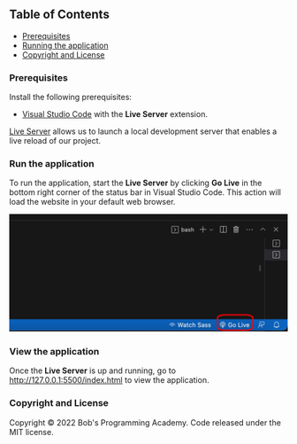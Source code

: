 ## Table of Contents 
- [Prerequisites](#prerequisites)
- [Running the application](#run-the-application)
- [Copyright and License](#copyright-and-license)

### Prerequisites

Install the following prerequisites:

* [Visual Studio Code](https://code.visualstudio.com/download) with the **Live Server** extension.

[Live Server](https://marketplace.visualstudio.com/items?itemName=ritwickdey.LiveServer) allows us to launch a local development server that enables a live reload of our project.


### Run the application

To run the application, start the **Live Server** by clicking **Go Live** in the bottom right corner of the status bar in Visual Studio Code. This action will load the website in your default web browser. 

![plot](https://github.com/BobsProgrammingAcademy/Responsive-Admin-Dashboard/blob/master/images/vscode.png?raw=true)

### View the application

Once the **Live Server** is up and running, go to http://127.0.0.1:5500/index.html to view the application.

### Copyright and License

Copyright © 2022 Bob's Programming Academy. Code released under the MIT license.
